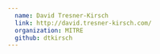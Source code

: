 ```yaml
---
  name: David Tresner-Kirsch
  link: http://david.tresner-kirsch.com/
  organization: MITRE
  github: dtkirsch
---
```

